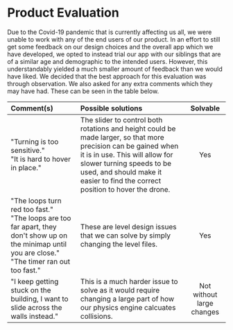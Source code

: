 # Product Evaluation
Due to the Covid-19 pandemic that is currently affecting us all, we were unable to work with any of the end users of our product. In an effort to still get some feedback on our design choices and the overall app which we have developed, we opted to instead trial our app with our siblings that are of a similar age and demographic to the intended users. However, this understandably yielded a much smaller amount of feedback than we would have liked. We decided that the best approach for this evaluation was through observation. We also asked for any extra comments which they may have had. These can be seen in the table below.

| Comment(s) | Possible solutions | Solvable |
|:---------------|:-----------|:----------:|
|"Turning is too sensitive."<br>"It is hard to hover in place."|The slider to control both rotations and height could be made larger, so that more precision can be gained when it is in use. This will allow for slower turning speeds to be used, and should make it easier to find the correct position to hover the drone.|Yes|
|"The loops turn red too fast."<br>"The loops are too far apart, they don't show up on the minimap until you are close."<br>"The timer ran out too fast."|These are level design issues that we can solve by simply changing the level files.|Yes|
|"I keep getting stuck on the building, I want to slide across the walls instead."|This is a much harder issue to solve as it would require changing a large part of how our physics engine calcuates collisions.|Not without large changes|
